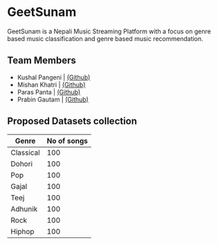 # GeetSunam

GeetSunam is a Nepali Music Streaming Platform with a focus on genre based music classification and genre based music recommendation.

## Team Members

- Kushal Pangeni | [(Github)](https://github.com/KushalPangeni)
- Mishan Khatri | [(Github)](https://github.com/Mishankhatri)
- Paras Panta | [(Github)](https://github.com/ParasPanta)
- Prabin Gautam | [(Github)](https://github.com/PrabeenGautam)

## Proposed Datasets collection

| Genre     | No of songs |
| --------- | ----------- |
| Classical | 100         |
| Dohori    | 100         |
| Pop       | 100         |
| Gajal     | 100         |
| Teej      | 100         |
| Adhunik   | 100         |
| Rock      | 100         |
| Hiphop    | 100         |
